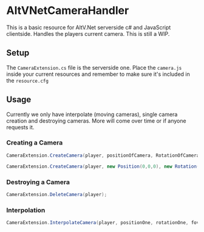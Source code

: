 # AltVNetCameraHandler

This is a basic resource for AltV.Net serverside c# and JavaScript clientside. Handles the players current camera. This is still a WIP.

## Setup

The `CameraExtension.cs` file is the serverside one. Place the `camera.js` inside your current resources and remember to make sure it's included in the `resource.cfg`

## Usage

Currently we only have interpolate (moving cameras), single camera creation and destroying cameras. More will come over time or if anyone requests it.

### Creating a Camera

```csharp
CameraExtension.CreateCamera(player, positionOfCamera, RotationOfCamera, fov);

CameraExtension.CreateCamera(player, new Position(0,0,0), new Rotation(0,0,0), 50);
```

### Destroying a Camera

```csharp
CameraExtension.DeleteCamera(player);
```

### Interpolation

```csharp
CameraExtension.InterpolateCamera(player, positionOne, rotationOne, fovOne, positionTwo, rotationTwo, fovTwo, duration
```
